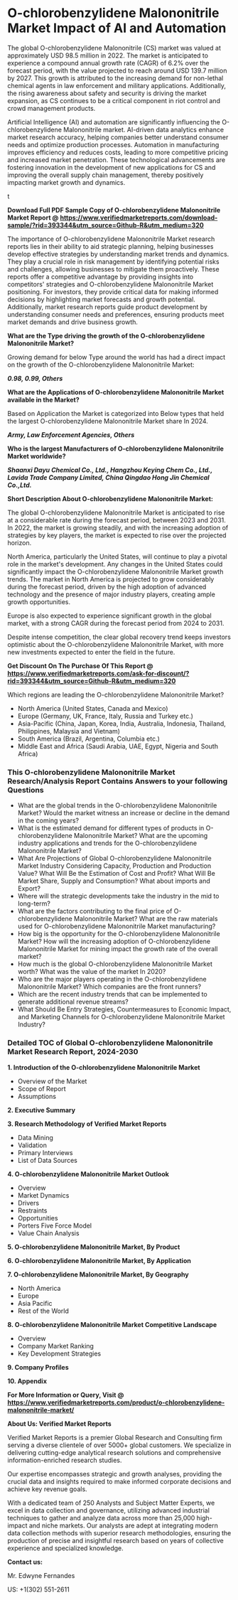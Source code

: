 <meta name="title" content="Global O-chlorobenzylidene Malononitrile Market Impact of AI and Automation"><meta name="description" content="The global O-chlorobenzylidene Malononitrile (CS) market was valued at approximately USD 98.5 million in 2022. The market is anticipated to experience a compound annua"><meta name="title" content="O-chlorobenzylidene Malononitrile Market Size, Share, Scope, Trends, Growth, Opportunities, Analysis, Forecast"><h1>O-chlorobenzylidene Malononitrile Market Impact of AI and Automation</h1><p>The global O-chlorobenzylidene Malononitrile (CS) market was valued at approximately USD 98.5 million in 2022. The market is anticipated to experience a compound annual growth rate (CAGR) of 6.2% over the forecast period, with the value projected to reach around USD 139.7 million by 2027. This growth is attributed to the increasing demand for non-lethal chemical agents in law enforcement and military applications. Additionally, the rising awareness about safety and security is driving the market expansion, as CS continues to be a critical component in riot control and crowd management products.</p><p>Artificial Intelligence (AI) and automation are significantly influencing the O-chlorobenzylidene Malononitrile market. AI-driven data analytics enhance market research accuracy, helping companies better understand consumer needs and optimize production processes. Automation in manufacturing improves efficiency and reduces costs, leading to more competitive pricing and increased market penetration. These technological advancements are fostering innovation in the development of new applications for CS and improving the overall supply chain management, thereby positively impacting market growth and dynamics.</p>t</p><p id="" class=""><strong>Download Full PDF Sample Copy of O-chlorobenzylidene Malononitrile Market Report @ <a href="https://www.verifiedmarketreports.com/download-sample/?rid=393344&utm_source=Github-R&utm_medium=320" target="_blank">https://www.verifiedmarketreports.com/download-sample/?rid=393344&utm_source=Github-R&utm_medium=320</a></strong></p><p>The importance of&nbsp;O-chlorobenzylidene Malononitrile Market research reports lies in their ability to aid strategic planning, helping businesses develop effective strategies by understanding market trends and dynamics. They play a crucial role in risk management by identifying potential risks and challenges, allowing businesses to mitigate them proactively. These reports offer a competitive advantage by providing insights into competitors' strategies and O-chlorobenzylidene Malononitrile Market positioning. For investors, they provide critical data for making informed decisions by highlighting market forecasts and growth potential. Additionally, market research reports guide product development by understanding consumer needs and preferences, ensuring products meet market demands and drive business growth.</p><p><strong>What are the&nbsp;Type driving the growth of the O-chlorobenzylidene Malononitrile Market?</strong></p><p id="" class="">Growing demand for below Type around the world has had a direct impact on the growth of the O-chlorobenzylidene Malononitrile Market:</p><em><strong>0.98, 0.99, Others</strong></em></p><strong>What are the&nbsp;Applications&nbsp;of O-chlorobenzylidene Malononitrile Market available in the Market?</strong></p><p id="" class="">Based on Application the Market is categorized into Below types that held the largest O-chlorobenzylidene Malononitrile Market share In 2024.</p><em><strong>Army, Law Enforcement Agencies, Others</strong></em></p><strong>Who is the largest Manufacturers of O-chlorobenzylidene Malononitrile Market worldwide?</strong></p><p><em><strong>Shaanxi Dayu Chemical Co., Ltd., Hangzhou Keying Chem Co., Ltd., Lavida Trade Company Limited, China Qingdao Hong Jin Chemical Co.,Ltd.</strong></em></p><p id="" class=""><strong>Short Description About O-chlorobenzylidene Malononitrile Market:</strong></p><p>The global O-chlorobenzylidene Malononitrile Market is anticipated to rise at a considerable rate during the forecast period, between 2023 and 2031. In 2022, the market is growing steadily, and with the increasing adoption of strategies by key players, the market is expected to rise over the projected horizon.</p><p>North America, particularly the United States, will continue to play a pivotal role in the market's development. Any changes in the United States could significantly impact the O-chlorobenzylidene Malononitrile Market growth trends. The market in North America is projected to grow considerably during the forecast period, driven by the high adoption of advanced technology and the presence of major industry players, creating ample growth opportunities.</p><p>Europe is also expected to experience significant growth in the global market, with a strong CAGR during the forecast period from 2024 to 2031.</p><p>Despite intense competition, the clear global recovery trend keeps investors optimistic about the O-chlorobenzylidene Malononitrile Market, with more new investments expected to enter the field in the future.</p><p id="" class=""><strong>Get Discount On The Purchase Of This Report @ <a href="https://www.verifiedmarketreports.com/ask-for-discount/?rid=393344&utm_source=Github-R&utm_medium=320" target="_blank">https://www.verifiedmarketreports.com/ask-for-discount/?rid=393344&utm_source=Github-R&utm_medium=320</a></strong></p>Which regions are leading the O-chlorobenzylidene Malononitrile Market?</p><ul><li>North America (United States, Canada and Mexico)</li><li>Europe (Germany, UK, France, Italy, Russia and Turkey etc.)</li><li>Asia-Pacific (China, Japan, Korea, India, Australia, Indonesia, Thailand, Philippines, Malaysia and Vietnam)</li><li>South America (Brazil, Argentina, Columbia etc.)</li><li>Middle East and Africa (Saudi Arabia, UAE, Egypt, Nigeria and South Africa)</li></ul><h3 id="" class="">This O-chlorobenzylidene Malononitrile Market Research/Analysis Report Contains Answers to your following Questions</h3><ul><li>What are the global trends in the O-chlorobenzylidene Malononitrile Market? Would the market witness an increase or decline in the demand in the coming years?</li><li>What is the estimated demand for different types of products in O-chlorobenzylidene Malononitrile Market? What are the upcoming industry applications and trends for the O-chlorobenzylidene Malononitrile Market?</li><li>What Are Projections of Global O-chlorobenzylidene Malononitrile Market Industry Considering Capacity, Production and Production Value? What Will Be the Estimation of Cost and Profit? What Will Be Market Share, Supply and Consumption? What about imports and Export?</li><li>Where will the strategic developments take the industry in the mid to long-term?</li><li>What are the factors contributing to the final price of O-chlorobenzylidene Malononitrile Market? What are the raw materials used for O-chlorobenzylidene Malononitrile Market manufacturing?</li><li>How big is the opportunity for the O-chlorobenzylidene Malononitrile Market? How will the increasing adoption of O-chlorobenzylidene Malononitrile Market for mining impact the growth rate of the overall market?</li><li>How much is the global O-chlorobenzylidene Malononitrile Market worth? What was the value of the market In 2020?</li><li>Who are the major players operating in the O-chlorobenzylidene Malononitrile Market? Which companies are the front runners?</li><li>Which are the recent industry trends that can be implemented to generate additional revenue streams?</li><li>What Should Be Entry Strategies, Countermeasures to Economic Impact, and Marketing Channels for O-chlorobenzylidene Malononitrile Market Industry?</li></ul><h3 id="" class="">Detailed TOC of Global O-chlorobenzylidene Malononitrile Market Research Report, 2024-2030</h3><p id="" class=""><strong>1. Introduction of the O-chlorobenzylidene Malononitrile Market</strong></p><ul><li>Overview of the Market</li><li>Scope of Report</li><li>Assumptions</li></ul><p id="" class=""><strong>2. Executive Summary</strong></p><p id="" class=""><strong>3. Research Methodology of Verified Market Reports</strong></p><ul><li>Data Mining</li><li>Validation</li><li>Primary Interviews</li><li>List of Data Sources</li></ul><p id="" class=""><strong>4. O-chlorobenzylidene Malononitrile Market Outlook</strong></p><ul><li>Overview</li><li>Market Dynamics</li><li>Drivers</li><li>Restraints</li><li>Opportunities</li><li>Porters Five Force Model</li><li>Value Chain Analysis</li></ul><p id="" class=""><strong>5. O-chlorobenzylidene Malononitrile Market, By Product</strong></p><p id="" class=""><strong>6. O-chlorobenzylidene Malononitrile Market, By Application</strong></p><p id="" class=""><strong>7. O-chlorobenzylidene Malononitrile Market, By Geography</strong></p><ul><li>North America</li><li>Europe</li><li>Asia Pacific</li><li>Rest of the World</li></ul><p id="" class=""><strong>8. O-chlorobenzylidene Malononitrile Market Competitive Landscape</strong></p><ul><li>Overview</li><li>Company Market Ranking</li><li>Key Development Strategies</li></ul><p id="" class=""><strong>9. Company Profiles</strong></p><p id="" class=""><strong>10. Appendix</strong></p><p id="" class=""><strong>For More Information or Query, Visit @ <a href="https://www.verifiedmarketreports.com/product/o-chlorobenzylidene-malononitrile-market/" target="_blank">https://www.verifiedmarketreports.com/product/o-chlorobenzylidene-malononitrile-market/</a></strong></p><p id="" class=""><strong>About Us: Verified Market Reports</strong></p><p id="" class="">Verified Market Reports is a premier Global Research and Consulting firm serving a diverse clientele of over 5000+ global customers. We specialize in delivering cutting-edge analytical research solutions and comprehensive information-enriched research studies.</p><p id="" class="">Our expertise encompasses strategic and growth analyses, providing the crucial data and insights required to make informed corporate decisions and achieve key revenue goals.</p><p id="" class="">With a dedicated team of 250 Analysts and Subject Matter Experts, we excel in data collection and governance, utilizing advanced industrial techniques to gather and analyze data across more than 25,000 high-impact and niche markets. Our analysts are adept at integrating modern data collection methods with superior research methodologies, ensuring the production of precise and insightful research based on years of collective experience and specialized knowledge.</p><p id="" class=""><strong>Contact us:</strong></p><p id="" class="">Mr. Edwyne Fernandes</p><p id="" class="">US: +1(302) 551-2611</p>